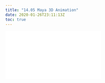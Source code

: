 ```yaml
---
title: "14.05 Maya 3D Animation"
date: 2020-01-26T23:11:13Z
toc: true
---
```


![Link to included file content](../../../../3d-modeling/maya/maya-3d-animation.md)
